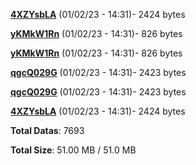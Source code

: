 [**4XZYsbLA**](/data/4XZYsbLA.txt) (01/02/23 - 14:31)- 2424 bytes

[**yKMkW1Rn**](/data/yKMkW1Rn.txt) (01/02/23 - 14:31)- 826 bytes

[**yKMkW1Rn**](/data/yKMkW1Rn.txt) (01/02/23 - 14:31)- 826 bytes

[**qgcQ029G**](/data/qgcQ029G.txt) (01/02/23 - 14:31)- 2423 bytes

[**qgcQ029G**](/data/qgcQ029G.txt) (01/02/23 - 14:31)- 2423 bytes

[**4XZYsbLA**](/data/4XZYsbLA.txt) (01/02/23 - 14:31)- 2424 bytes

**Total Datas**: 7693

**Total Size**: 51.00 MB / 51.0 MB